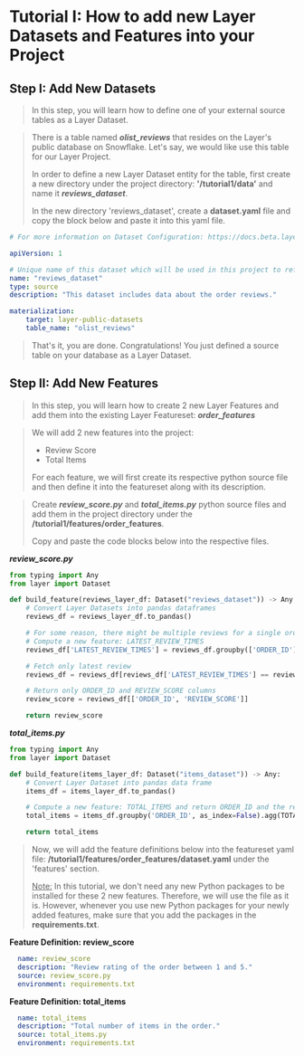 # Tutorial I: How to add new Layer Datasets and Features into your Project

## Step I: Add New Datasets

> In this step, you will learn how to define one of your external source tables as a Layer Dataset.

> There is a table named ***olist_reviews*** that resides on the Layer's public database on Snowflake. Let's say, we would like use this table for our Layer Project.
> 
>In order to define a new Layer Dataset entity for the table, first create a new directory under the project 
> directory: **'/tutorial1/data'** and name it ***reviews_dataset***. 
>
> In the new directory 'reviews_dataset', create a **dataset.yaml** file and copy the block below and paste it into this yaml file.

```yaml
# For more information on Dataset Configuration: https://docs.beta.layer.co/docs/datacatalog/datasets

apiVersion: 1

# Unique name of this dataset which will be used in this project to refer to this dataset
name: "reviews_dataset"
type: source
description: "This dataset includes data about the order reviews."

materialization:
    target: layer-public-datasets
    table_name: "olist_reviews"
```

> That's it, you are done. Congratulations! You just defined a source table on your database as a Layer Dataset.

## Step II: Add New Features

> In this step, you will learn how to create 2 new Layer Features and add them into the existing Layer Featureset: ***order_features***

> We will add 2 new features into the project:
> - Review Score
> - Total Items
> 
> For each feature, we will first create its respective python source file and then define it into the featureset along with its description.

> Create ***review_score.py*** and ***total_items.py*** python source files and add them in the project directory under the **/tutorial1/features/order_features**. 
> 
>Copy and paste the code blocks below into the respective files.

***review_score.py***
```python
from typing import Any
from layer import Dataset

def build_feature(reviews_layer_df: Dataset("reviews_dataset")) -> Any:
    # Convert Layer Datasets into pandas dataframes
    reviews_df = reviews_layer_df.to_pandas()

    # For some reason, there might be multiple reviews for a single order in the data - Only take into account the latest review record
    # Compute a new feature: LATEST_REVIEW_TIMES
    reviews_df['LATEST_REVIEW_TIMES'] = reviews_df.groupby(['ORDER_ID'])['REVIEW_ANSWER_TIMESTAMP'].transform('max')

    # Fetch only latest review
    reviews_df = reviews_df[reviews_df['LATEST_REVIEW_TIMES'] == reviews_df['REVIEW_ANSWER_TIMESTAMP']]

    # Return only ORDER_ID and REVIEW_SCORE columns
    review_score = reviews_df[['ORDER_ID', 'REVIEW_SCORE']]

    return review_score
```
***total_items.py***
```python
from typing import Any
from layer import Dataset

def build_feature(items_layer_df: Dataset("items_dataset")) -> Any:
    # Convert Layer Dataset into pandas data frame
    items_df = items_layer_df.to_pandas()

    # Compute a new feature: TOTAL_ITEMS and return ORDER_ID and the relevant feature
    total_items = items_df.groupby('ORDER_ID', as_index=False).agg(TOTAL_ITEMS=("PRODUCT_ID", "count"))

    return total_items
```

> Now, we will add the feature definitions below into the featureset yaml file: **/tutorial1/features/order_features/dataset.yaml** under the 'features' section. 
>
> <ins>Note:</ins> In this tutorial, we don't need any new Python packages to be installed for these 2 new features. Therefore, we will use the file as it is. 
> However, whenever you use new Python packages for your newly added features, make sure that you add the packages in the **requirements.txt**.

**Feature Definition: review_score**
```yaml
  name: review_score
  description: "Review rating of the order between 1 and 5."
  source: review_score.py
  environment: requirements.txt
```

**Feature Definition: total_items**
```yaml
  name: total_items
  description: "Total number of items in the order."
  source: total_items.py
  environment: requirements.txt
```
